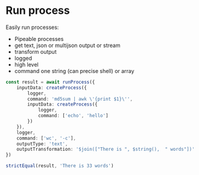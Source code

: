 # Run process

Easily run processes:

- Pipeable processes
- get text, json or multijson output or stream
- transform output
- logged
- high level
- command one string (can precise shell) or array

```typescript
const result = await runProcess({
    inputData: createProcess({
        logger,
        command: 'md5sum | awk \'{print $1}\'',
        inputData: createProcess({
            logger,
            command: ['echo', 'hello']
        })
    }),
    logger,
    command: ['wc', '-c'],
    outputType: 'text',
    outputTransformation: '$join(["There is ", $string(),  " words"])'
})

strictEqual(result, 'There is 33 words')
```